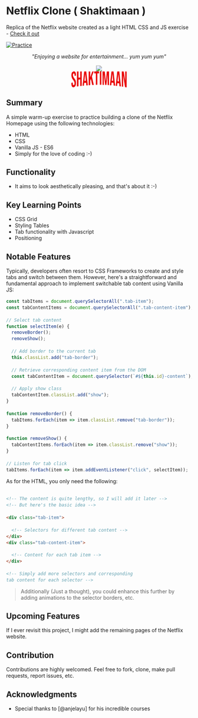# Netflix Clone   (  Shaktimaan  )

Replica of the Netflix website created as a light HTML CSS and JS exercise - [Check it out](https://kibble.netlify.app/)

[![Practice](https://img.shields.io/badge/Practice-HTML/CSS/JS-orange.svg)](https://kibble.netlify.app/)

_<p align="center">"Enjoying a website for entertainment... yum yum yum"</p>_

<div align="center" style="text-align:center; margin:auto;">
<img align="center" src="https://bit.ly/43CH0eS" width="150"/>
</div>

<div align="center" style="text-align:center; margin:auto;">
<img align="center" src="./img/logo.png" width="150"/>
</div>

## Summary

A simple warm-up exercise to practice building a clone of the Netflix Homepage using the following technologies:

- HTML
- CSS
- Vanilla JS - ES6
- Simply for the love of coding :-)

## Functionality

- It aims to look aesthetically pleasing, and that's about it :-)

## Key Learning Points

- CSS Grid
- Styling Tables
- Tab functionality with Javascript
- Positioning

## Notable Features

Typically, developers often resort to CSS Frameworks to create and style tabs and switch between them. However, here's a straightforward and fundamental approach to implement switchable tab content using Vanilla JS:

```javascript
const tabItems = document.querySelectorAll(".tab-item");
const tabContentItems = document.querySelectorAll(".tab-content-item");

// Select tab content
function selectItem(e) {
  removeBorder();
  removeShow();

  // Add border to the current tab
  this.classList.add("tab-border");

  // Retrieve corresponding content item from the DOM
  const tabContentItem = document.querySelector(`#${this.id}-content`);

  // Apply show class
  tabContentItem.classList.add("show");
}

function removeBorder() {
  tabItems.forEach(item => item.classList.remove("tab-border"));
}

function removeShow() {
  tabContentItems.forEach(item => item.classList.remove("show"));
}

// Listen for tab click
tabItems.forEach(item => item.addEventListener("click", selectItem));
```

As for the HTML, you only need the following:

```html

<!-- The content is quite lengthy, so I will add it later -->
<!-- But here's the basic idea -->

<div class="tab-item">

  <!-- Selectors for different tab content -->
</div>
<div class="tab-content-item">

  <!-- Content for each tab item -->
</div>

<!-- Simply add more selectors and corresponding 
tab content for each selector -->
```

> Additionally (Just a thought), you could enhance this further by adding animations to the selector borders, etc.

## Upcoming Features

If I ever revisit this project, I might add the remaining pages of the Netflix website.

## Contribution

Contributions are highly welcomed. Feel free to fork, clone, make pull requests, report issues, etc.

## Acknowledgments

- Special thanks to [@anjelayu] for his incredible courses 
  
